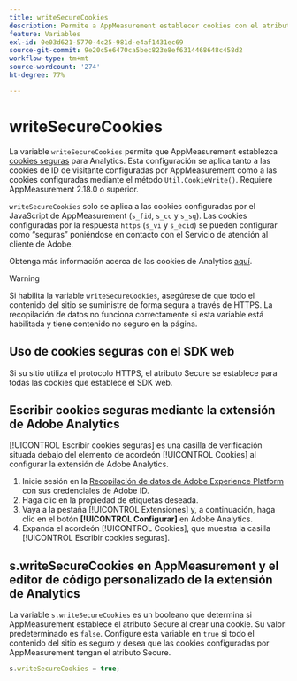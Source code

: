 ```yaml
---
title: writeSecureCookies
description: Permite a AppMeasurement establecer cookies con el atributo Secure.
feature: Variables
exl-id: 0e03d621-5770-4c25-981d-e4af1431ec69
source-git-commit: 9e20c5e6470ca5bec823e8ef6314468648c458d2
workflow-type: tm+mt
source-wordcount: '274'
ht-degree: 77%

---
```


# writeSecureCookies

La variable `writeSecureCookies` permite que AppMeasurement establezca [cookies seguras](https://en.wikipedia.org/wiki/Secure_cookie) para Analytics. Esta configuración se aplica tanto a las cookies de ID de visitante configuradas por AppMeasurement como a las cookies configuradas mediante el método `Util.CookieWrite()`. Requiere AppMeasurement 2.18.0 o superior.

`writeSecureCookies` solo se aplica a las cookies configuradas por el JavaScript de AppMeasurement (`s_fid`, `s_cc` y `s_sq`). Las cookies configuradas por la respuesta `https` (`s_vi` y `s_ecid`) se pueden configurar como “seguras” poniéndose en contacto con el Servicio de atención al cliente de Adobe.

Obtenga más información acerca de las cookies de Analytics [aquí](https://experienceleague.adobe.com/docs/core-services/interface/administration/ec-cookies/cookies-analytics.html?lang=es).

>[!WARNING]
>
>Si habilita la variable `writeSecureCookies`, asegúrese de que todo el contenido del sitio se suministre de forma segura a través de HTTPS. La recopilación de datos no funciona correctamente si esta variable está habilitada y tiene contenido no seguro en la página.

## Uso de cookies seguras con el SDK web

Si su sitio utiliza el protocolo HTTPS, el atributo Secure se establece para todas las cookies que establece el SDK web.

## Escribir cookies seguras mediante la extensión de Adobe Analytics

[!UICONTROL Escribir cookies seguras] es una casilla de verificación situada debajo del elemento de acordeón [!UICONTROL Cookies] al configurar la extensión de Adobe Analytics.

1. Inicie sesión en la [Recopilación de datos de Adobe Experience Platform](https://experience.adobe.com/data-collection) con sus credenciales de Adobe ID.
2. Haga clic en la propiedad de etiquetas deseada.
3. Vaya a la pestaña [!UICONTROL Extensiones] y, a continuación, haga clic en el botón **[!UICONTROL Configurar]** en Adobe Analytics.
4. Expanda el acordeón [!UICONTROL Cookies], que muestra la casilla [!UICONTROL Escribir cookies seguras].

## s.writeSecureCookies en AppMeasurement y el editor de código personalizado de la extensión de Analytics

La variable `s.writeSecureCookies` es un booleano que determina si AppMeasurement establece el atributo Secure al crear una cookie. Su valor predeterminado es `false`. Configure esta variable en `true` si todo el contenido del sitio es seguro y desea que las cookies configuradas por AppMeasurement tengan el atributo Secure.

```js
s.writeSecureCookies = true;
```
